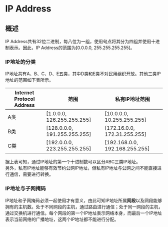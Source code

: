 # IP Address

## 概述

IP Address共有32位二进制，每八位为一组，使用句点将其分为四组并使用十进制表示。因此，IP Address的范围为[0.0.0.0, 255.255.255.255]。

### IP地址的分类
IP地址共有A、B、C、D、E五类，其中D类和E类不对民用组织开放。其他三类IP地址的范围如下表所示。

| Internet Protocol Address | 范围 | 私有IP地址范围 |
| -- | -- | -- |
| A类 | [1.0.0.0, 126.255.255.255] | [10.0.0.0, 10.255.255.255] |
| B类 | [128.0.0.0, 191.255.255.255] | [172.16.0.0, 172.31.255.255] |
| C类 | [192.0.0.0, 223.255.255.255] | [192.168.0.0, 192.168.255.255] |

据上表可知，通过IP地址的第一个十进制数可以区分ABC三类IP地址。  
另外，私有IP地址能够有效节约公网IP地址，但私有IP地址与公网之间不能直接进行通信，需要进行转换。

### IP地址与子网掩码
 
IP地址和子网掩码必须一起使用才有意义，由此可知IP地址所属**网段**以及网段能够拥有的主机数。处于不同网段的主机，通过路由进行通信；处于同一网段的主机，通过交换机进行通信。每个网段的第一个IP地址表示网络本身，而最后一个IP地址表示当前网络的广播地址，这两个IP地址都不能进行分配。

